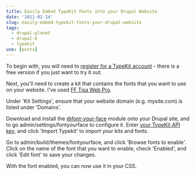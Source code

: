 ```yaml
---
title: Easily Embed TypeKit Fonts into your Drupal Website
date: '2011-02-14'
slug: easily-embed-typekit-fonts-your-drupal-website
tags:
  - drupal-planet
  - drupal-6
  - typekit
use: [posts]
---
```

To begin with, you will need to [register for a TypeKit account](https://typekit.com/plans) - there is a free version if you just want to try it out.

Next, you'll need to create a kit that contains the fonts that you want to use on your website. I've used [FF Tisa Web Pro](http://typekit.com/fonts/ff-tisa-web-pro).

Under 'Kit Settings', ensure that your website domain (e.g. mysite.com) is listed under 'Domains'.

Download and install the [@font-your-face](http://drupal.org/project/fontyourface) module onto your Drupal site, and to go admin/settings/fontyourface to configure it. Enter [your TypeKit API key](https://typekit.com/account/tokens), and click 'Import Typekit' to import your kits and fonts.

Go to admin/build/themes/fontyourface, and click 'Browse fonts to enable'. Click on the name of the font that you want to enable, check 'Enabled', and click 'Edit font' to save your changes.

With the font enabled, you can now use it in your CSS.
